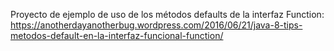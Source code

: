 Proyecto de ejemplo de uso de los métodos defaults de la interfaz Function:  https://anotherdayanotherbug.wordpress.com/2016/06/21/java-8-tips-metodos-default-en-la-interfaz-funcional-function/